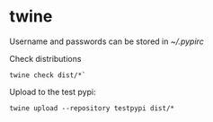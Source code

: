 # twine

Username and passwords can be stored in _~/.pypirc_

Check distributions

```
twine check dist/*`
```

Upload to the test pypi:

```
twine upload --repository testpypi dist/*
```
